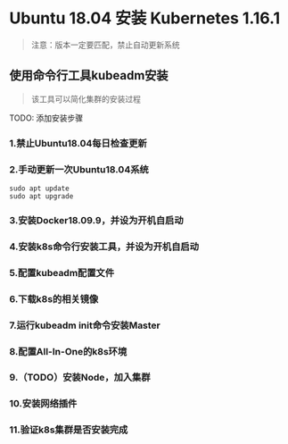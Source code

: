 # Ubuntu 18.04 安装 Kubernetes 1.16.1

> 注意：版本一定要匹配，禁止自动更新系统

## 使用命令行工具kubeadm安装
> 该工具可以简化集群的安装过程

TODO: 添加安装步骤

### 1.禁止Ubuntu18.04每日检查更新

### 2.手动更新一次Ubuntu18.04系统
```shell
sudo apt update
sudo apt upgrade
```

### 3.安装Docker18.09.9，并设为开机自启动

### 4.安装k8s命令行安装工具，并设为开机自启动

### 5.配置kubeadm配置文件

### 6.下载k8s的相关镜像

### 7.运行kubeadm init命令安装Master

### 8.配置All-In-One的k8s环境

### 9.（TODO）安装Node，加入集群

### 10.安装网络插件

### 11.验证k8s集群是否安装完成


